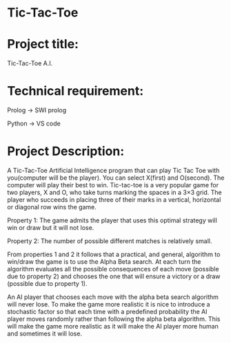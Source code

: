 # Tic-Tac-Toe
# Project title:
Tic-Tac-Toe A.I.
# Technical requirement:
Prolog -> SWI prolog 

Python -> VS code
# Project Description:
A Tic-Tac-Toe Artificial Intelligence program that can play Tic Tac Toe with you(computer will be the player). You can select X(first) and O(second). The computer will play their best to win.
Tic-tac-toe is a very popular game for two players, X and O, who take turns marking the spaces in a 3×3 grid. The player who succeeds in placing three of their marks in a vertical, horizontal or diagonal row wins the game.

Property 1: The game admits the player that uses this optimal strategy will win or draw but it will not lose.

Property 2: The number of possible different matches is relatively small.

From properties 1 and 2 it follows that a practical, and general, algorithm to win/draw the game is to use the Alpha Beta search.
At each turn the algorithm evaluates all the possible consequences of each move (possible due to property 2) and chooses the one that will ensure a victory or a draw (possible due to property 1).

An AI player that chooses each move with the alpha beta search algorithm will never lose. To make the game more realistic it is nice to introduce a stochastic factor so that each time with a predefined probability the AI player moves randomly rather than following the alpha beta algorithm. This will make the game more realistic as it will make the AI player more human and sometimes it will lose.

